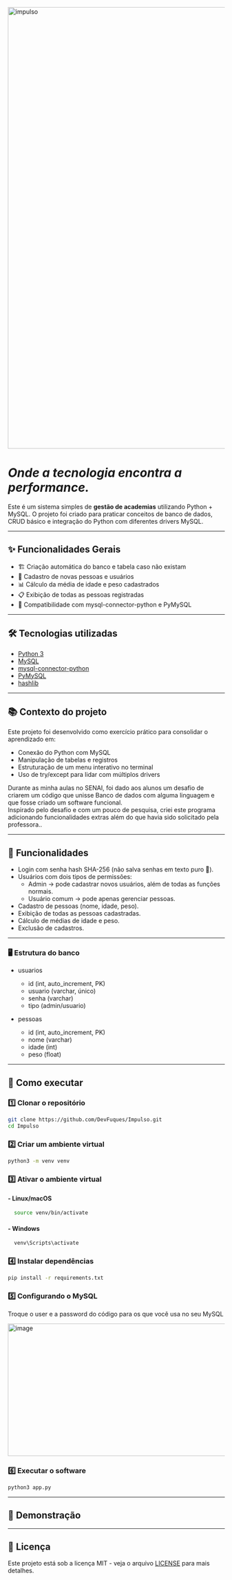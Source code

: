<img width="1536" height="1024" alt="impulso" src="https://github.com/user-attachments/assets/702576fe-00bb-495f-94bd-cefb9d774214" />

# *Onde a tecnologia encontra a performance.*
Este é um sistema simples de **gestão de academias** utilizando Python + MySQL.
O projeto foi criado para praticar conceitos de banco de dados, CRUD básico e integração do Python com diferentes drivers MySQL.

---

## ✨ Funcionalidades Gerais
- 🏗️ Criação automática do banco e tabela caso não existam
- 👤 Cadastro de novas pessoas e usuários
- 📊 Cálculo da média de idade e peso cadastrados
- 📋 Exibição de todas as pessoas registradas
- 🔄 Compatibilidade com mysql-connector-python e PyMySQL 

---

## 🛠 Tecnologias utilizadas
- [Python 3](https://www.python.org/)
- [MySQL](https://www.mysql.com/)
- [mysql-connector-python](https://pypi.org/project/mysql-connector-python/)
- [PyMySQL](https://pypi.org/project/PyMySQL/)
- [hashlib](https://docs.python.org/pt-br/3.13/library/hashlib.html)
  
---
## 📚 Contexto do projeto
Este projeto foi desenvolvido como exercício prático para consolidar o aprendizado em:
- Conexão do Python com MySQL
- Manipulação de tabelas e registros
- Estruturação de um menu interativo no terminal
- Uso de try/except para lidar com múltiplos drivers

Durante as minha aulas no SENAI, foi dado aos alunos um desafio de criarem um código que unisse Banco de dados com alguma linguagem e que fosse criado um software funcional.  
Inspirado pelo desafio e com um pouco de pesquisa, criei este programa adicionando funcionalidades extras além do que havia sido solicitado pela professora..

---

## 📌 Funcionalidades

- Login com senha hash SHA-256 (não salva senhas em texto puro 🚫).
- Usuários com dois tipos de permissões:
  - Admin → pode cadastrar novos usuários, além de todas as funções normais.
  - Usuário comum → pode apenas gerenciar pessoas.
- Cadastro de pessoas (nome, idade, peso).
- Exibição de todas as pessoas cadastradas.
- Cálculo de médias de idade e peso.
- Exclusão de cadastros.

---

### 🖥️ Estrutura do banco

- usuarios
  - id (int, auto_increment, PK)
  - usuario (varchar, único)
  - senha (varchar)
  - tipo (admin/usuario)

- pessoas
  - id (int, auto_increment, PK)
  - nome (varchar)
  - idade (int)
  - peso (float)

---

## 🚀 Como executar

### 1️⃣ Clonar o repositório
```bash
git clone https://github.com/DevFuques/Impulso.git
cd Impulso
```
### 2️⃣ Criar um ambiente virtual
```bash
python3 -m venv venv
```
### 3️⃣ Ativar o ambiente virtual

#### - Linux/macOS
```bash
  source venv/bin/activate
```
#### - Windows
```bash
  venv\Scripts\activate
```
### 4️⃣ Instalar dependências
```bash
pip install -r requirements.txt
```
### 5️⃣ Configurando o MySQL
Troque o user e a password do código para os que você usa no seu MySQL

<img width="521" height="307" alt="image" src="https://github.com/user-attachments/assets/353e7297-0f25-4562-a16e-2905f66e37b1" />

### 6️⃣ Executar o software
```bash
python3 app.py
```
---

## 📸 Demonstração


---

## 📄 Licença

Este projeto está sob a licença MIT - veja o arquivo [LICENSE](LICENSE) para mais detalhes.
